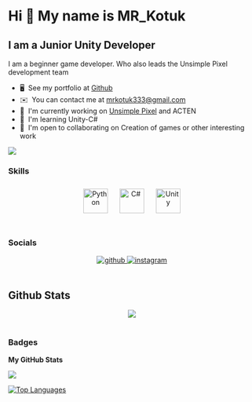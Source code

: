 Hi 👋 My name is MR_Kotuk
==========================

I am a Junior Unity Developer
-----------------------------

I am a beginner game developer. Who also leads the Unsimple Pixel development team

* 🖥️  See my portfolio at [Github](http://github.com/MR-Kotuk?tab=repositories)
* ✉️  You can contact me at [mrkotuk333@gmail.com](mailto:mrkotuk333@gmail.com)
* 🚀  I'm currently working on [Unsimple Pixel](https://unsimple-pixel.itch.io) and ACTEN
* 🧠  I'm learning Unity-C#
* 🤝  I'm open to collaborating on Creation of games or other interesting work

<a href="https://www.github.com/MR-Kotuk" target="_blank" rel="noreferrer"><img
src="https://img.shields.io/github/followers/MR-Kotuk?logo=github&style=for-the-badge&color=0891b2&labelColor=1c1917" /></a>

### Skills

<div align="center">  
<a href="https://www.python.org/" target="_blank"><img style="margin: 10px" src="https://profilinator.rishav.dev/skills-assets/python-original.svg" alt="Python" height="50" /></a>  
<a href="https://docs.microsoft.com/en-us/dotnet/csharp/" target="_blank"><img style="margin: 10px" src="https://profilinator.rishav.dev/skills-assets/csharp-original.svg" alt="C#" height="50" /></a>  
<a href="https://unity.com/" target="_blank"><img style="margin: 10px" src="https://profilinator.rishav.dev/skills-assets/unity.png" alt="Unity" height="50" /></a>  
</div>

</td><td valign="top" width="33%">



</td><td valign="top" width="33%">



</td></tr></table>  

<br/>  




### Socials

<div align="center">
<a href="https://github.com/MR-Kotuk" target="_blank">
<img src=https://img.shields.io/badge/github-%2324292e.svg?&style=for-the-badge&logo=github&logoColor=white alt=github style="margin-bottom: 5px;" />
</a>
<a href="https://instagram.com/unsimple_pixel_" target="_blank">
<img src=https://img.shields.io/badge/instagram-%23000000.svg?&style=for-the-badge&logo=instagram&logoColor=white alt=instagram style="margin-bottom: 5px;" />
</a>  
</div>  
  

<br/>  


## Github Stats  
<div align="center"><img src="https://github-readme-stats.vercel.app/api?username=rishavanand&show_icons=true&count_private=true&hide_border=true" align="center" /></div>  

<br/>  


### Badges

<b>My GitHub Stats</b>

<a href="http://www.github.com/MR-Kotuk"><img src="https://github-readme-streak-stats.herokuapp.com/?user=MR-Kotuk&stroke=ffffff&background=1c1917&ring=0891b2&fire=0891b2&currStreakNum=ffffff&currStreakLabel=0891b2&sideNums=ffffff&sideLabels=ffffff&dates=ffffff&hide_border=true" /></a>

<a href="https://github.com/MR-Kotuk" align="left"><img src="https://github-readme-stats.vercel.app/api/top-langs/?username=MR-Kotuk&langs_count=10&title_color=0891b2&text_color=ffffff&icon_color=0891b2&bg_color=1c1917&hide_border=true&locale=en&custom_title=Top%20%Languages" alt="Top Languages" /></a>
